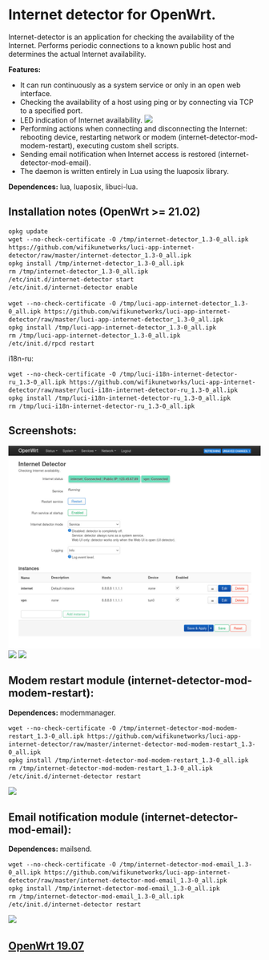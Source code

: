 # Internet detector for OpenWrt.
Internet-detector is an application for checking the availability of the Internet. Performs periodic connections to a known public host and determines the actual Internet availability.

**Features:**
 - It can run continuously as a system service or only in an open web interface.
 - Checking the availability of a host using ping or by connecting via TCP to a specified port.
 - LED indication of Internet availability.
![](https://github.com/gSpotx2f/luci-app-internet-detector/blob/master/screenshots/internet-led.jpg)
 - Performing actions when connecting and disconnecting the Internet: rebooting device, restarting network or modem (internet-detector-mod-modem-restart), executing custom shell scripts.
 - Sending email notification when Internet access is restored (internet-detector-mod-email).
 - The daemon is written entirely in Lua using the luaposix library.

**Dependences:** lua, luaposix, libuci-lua.

## Installation notes (OpenWrt >= 21.02)

    opkg update
    wget --no-check-certificate -O /tmp/internet-detector_1.3-0_all.ipk https://github.com/wifikunetworks/luci-app-internet-detector/raw/master/internet-detector_1.3-0_all.ipk
    opkg install /tmp/internet-detector_1.3-0_all.ipk
    rm /tmp/internet-detector_1.3-0_all.ipk
    /etc/init.d/internet-detector start
    /etc/init.d/internet-detector enable

    wget --no-check-certificate -O /tmp/luci-app-internet-detector_1.3-0_all.ipk https://github.com/wifikunetworks/luci-app-internet-detector/raw/master/luci-app-internet-detector_1.3-0_all.ipk
    opkg install /tmp/luci-app-internet-detector_1.3-0_all.ipk
    rm /tmp/luci-app-internet-detector_1.3-0_all.ipk
    /etc/init.d/rpcd restart

i18n-ru:

    wget --no-check-certificate -O /tmp/luci-i18n-internet-detector-ru_1.3-0_all.ipk https://github.com/wifikunetworks/luci-app-internet-detector/raw/master/luci-i18n-internet-detector-ru_1.3-0_all.ipk
    opkg install /tmp/luci-i18n-internet-detector-ru_1.3-0_all.ipk
    rm /tmp/luci-i18n-internet-detector-ru_1.3-0_all.ipk

## Screenshots:

![](https://github.com/gSpotx2f/luci-app-internet-detector/blob/master/screenshots/01.jpg)
![](https://github.com/gSpotx2f/luci-app-internet-detector/blob/master/screenshots/02.jpg)
![](https://github.com/gSpotx2f/luci-app-internet-detector/blob/master/screenshots/03.jpg)

## Modem restart module (internet-detector-mod-modem-restart):

**Dependences:** modemmanager.

    wget --no-check-certificate -O /tmp/internet-detector-mod-modem-restart_1.3-0_all.ipk https://github.com/wifikunetworks/luci-app-internet-detector/raw/master/internet-detector-mod-modem-restart_1.3-0_all.ipk
    opkg install /tmp/internet-detector-mod-modem-restart_1.3-0_all.ipk
    rm /tmp/internet-detector-mod-modem-restart_1.3-0_all.ipk
    /etc/init.d/internet-detector restart

![](https://github.com/gSpotx2f/luci-app-internet-detector/blob/master/screenshots/04.jpg)

## Email notification module (internet-detector-mod-email):

**Dependences:** mailsend.

    wget --no-check-certificate -O /tmp/internet-detector-mod-email_1.3-0_all.ipk https://github.com/wifikunetworks/luci-app-internet-detector/raw/master/internet-detector-mod-email_1.3-0_all.ipk
    opkg install /tmp/internet-detector-mod-email_1.3-0_all.ipk
    rm /tmp/internet-detector-mod-email_1.3-0_all.ipk
    /etc/init.d/internet-detector restart

![](https://github.com/gSpotx2f/luci-app-internet-detector/blob/master/screenshots/05.jpg)

## [OpenWrt 19.07](https://github.com/gSpotx2f/luci-app-internet-detector/tree/19.07)
